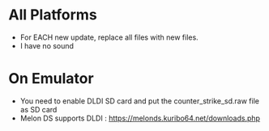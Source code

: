 <h1>All Platforms</h1>

- For EACH new update, replace all files with new files.
- I have no sound

<h1>On Emulator</h1>

- You need to enable DLDI SD card and put the counter_strike_sd.raw file as SD card
- Melon DS supports DLDI : https://melonds.kuribo64.net/downloads.php
